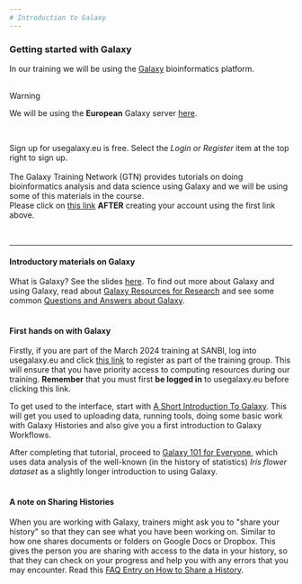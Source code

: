 ```yaml
---
# Introduction to Galaxy
---
```


### Getting started with Galaxy

In our training we will be using the [Galaxy](https://galaxyproject.org) bioinformatics platform. 
<br>
<br>

> [!WARNING]  
> We will be using the **European** Galaxy server [here](https://usegalaxy.eu).

<br>

Sign up for usegalaxy.eu is free. Select the _Login or Register_ item at the top right to sign up.
<br>
<br>
The Galaxy Training Network (GTN) provides tutorials on doing bioinformatics analysis and data science using Galaxy and we will be using some of this materials in the course.
<br>
Please click on [this link](https://usegalaxy.eu/join-training/path-gen-march-24/) **AFTER** creating your account using the first link above.

<br>

---

#### Introductory materials on Galaxy

What is Galaxy? See the slides [here](https://training.galaxyproject.org/training-material/topics/introduction/tutorials/introduction/slides.html). To find out more about Galaxy and using Galaxy, read about [Galaxy Resources for Research](https://docs.google.com/presentation/d/1dgKt1KJEazVPLmUXoXDUKgQl4hu1-Mute_AhSt183lQ/edit#slide=id.p) and see some common [Questions and Answers about Galaxy](https://www.slideshare.net/kbradnam/13-questions-you-might-have-about-galaxy).
<br>
<br>
#### First hands on with Galaxy

Firstly, if you are part of the March 2024 training at SANBI, log into usegalaxy.eu and click [this link](https://usegalaxy.eu/join-training/training-path-gen-march-24) to register as part of the training group. This will ensure that you have priority access to computing resources during our training. **Remember** that you must first **be logged in** to usegalaxy.eu before clicking this link.

To get used to the interface, start with [A Short Introduction To Galaxy](https://training.galaxyproject.org/training-material/topics/introduction/tutorials/galaxy-intro-short/tutorial.html). This will get you used to uploading data, running tools, doing some basic work with Galaxy Histories and also give you a first introduction to Galaxy Workflows.

After completing that tutorial, proceed to [Galaxy 101 for Everyone](https://training.galaxyproject.org/training-material/topics/introduction/tutorials/galaxy-intro-101-everyone/tutorial.html), which uses data analysis of the well-known (in the history of statistics) _Iris flower dataset_ as a slightly longer introduction to using Galaxy.
<br>
<br>
#### A note on Sharing Histories

When you are working with Galaxy, trainers might ask you to "share your history" so that they can see what you have been working on. Similar to how
one shares documents or folders on Google Docs or Dropbox. This gives the person you are sharing with access to the data in your history, so that they can check on your progress and help you with any errors that you may encounter. Read this [FAQ Entry on How to Share a History](https://training.galaxyproject.org/training-material/faqs/galaxy/histories_sharing.html).

